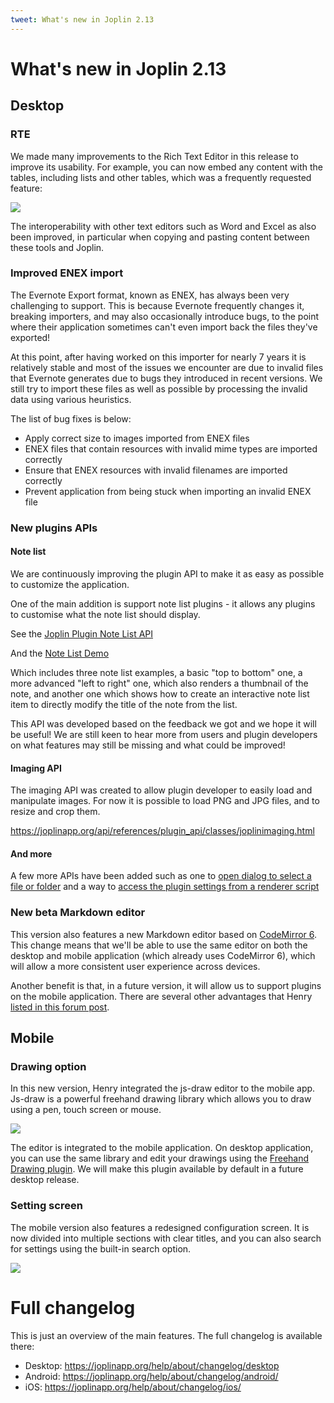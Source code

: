 ```yaml
---
tweet: What's new in Joplin 2.13
---
```


# What's new in Joplin 2.13

## Desktop

### RTE

We made many improvements to the Rich Text Editor in this release to improve its usability. For example, you can now embed any content with the tables, including lists and other tables, which was a frequently requested feature:

![](https://raw.githubusercontent.com/laurent22/joplin/dev/Assets/WebsiteAssets/images/news/20231203-rte-table.png)

The interoperability with other text editors such as Word and Excel as also been improved, in particular when copying and pasting content between these tools and Joplin.

### Improved ENEX import

The Evernote Export format, known as ENEX, has always been very challenging to support. This is because Evernote frequently changes it, breaking importers, and may also occasionally introduce bugs, to the point where their application sometimes can't even import back the files they've exported!

At this point, after having worked on this importer for nearly 7 years it is relatively stable and most of the issues we encounter are due to invalid files that Evernote generates due to bugs they introduced in recent versions. We still try to import these files as well as possible by processing the invalid data using various heuristics.

The list of bug fixes is below:

- Apply correct size to images imported from ENEX files
- ENEX files that contain resources with invalid mime types are imported correctly
- Ensure that ENEX resources with invalid filenames are imported correctly
- Prevent application from being stuck when importing an invalid ENEX file

### New plugins APIs

#### Note list

We are continuously improving the plugin API to make it as easy as possible to customize the application.

One of the main addition is support note list plugins - it allows any plugins to customise what the note list should display.

See the [Joplin Plugin Note List API](https://joplinapp.org/api/references/plugin_api/classes/joplinviewsnotelist.html)

And the [Note List Demo](https://github.com/laurent22/joplin/blob/dev/packages/app-cli/tests/support/plugins/note_list_renderer/src/index.ts)

Which includes three note list examples, a basic "top to bottom" one, a more advanced "left to right" one, which also renders a thumbnail of the note, and another one which shows how to create an interactive note list item to directly modify the title of the note from the list.

This API was developed based on the feedback we got and we hope it will be useful! We are still keen to hear more from users and plugin developers on what features may still be missing and what could be improved!

#### Imaging API

The imaging API was created to allow plugin developer to easily load and manipulate images. For now it is possible to load PNG and JPG files, and to resize and crop them.

https://joplinapp.org/api/references/plugin_api/classes/joplinimaging.html

#### And more

A few more APIs have been added such as one to [open dialog to select a file or folder](https://joplinapp.org/api/references/plugin_api/classes/joplinviewsdialogs.html#showopendialog) and a way to [access the plugin settings from a renderer script](https://joplinapp.org/api/references/plugin_api/enums/contentscripttype.html#getting-the-settings-from-the-renderer)

### New beta Markdown editor

This version also features a new Markdown editor based on [CodeMirror 6](https://codemirror.net/). This change means that we'll be able to use the same editor on both the desktop and mobile application (which already uses CodeMirror 6), which will allow a more consistent user experience across devices.

Another benefit is that, in a future version, it will allow us to support plugins on the mobile application. There are several other advantages that Henry [listed in this forum post](https://discourse.joplinapp.org/t/pre-release-v2-13-is-now-available-updated-18-11-2023/32697/12?u=laurent).

## Mobile

### Drawing option

In this new version, Henry integrated the js-draw editor to the mobile app. Js-draw is a powerful freehand drawing library which allows you to draw using a pen, touch screen or mouse.

![](https://raw.githubusercontent.com/laurent22/joplin/dev/Assets/WebsiteAssets/images/news/20231203-drawing.png)

The editor is integrated to the mobile application. On desktop application, you can use the same library and edit your drawings using the [Freehand Drawing plugin](https://github.com/personalizedrefrigerator/joplin-plugin-freehand-drawing). We will make this plugin available by default in a future desktop release.

### Setting screen

The mobile version also features a redesigned configuration screen. It is now divided into multiple sections with clear titles, and you can also search for settings using the built-in search option.

![](https://raw.githubusercontent.com/laurent22/joplin/dev/Assets/WebsiteAssets/images/news/20231203-settings.png)

# Full changelog

This is just an overview of the main features. The full changelog is available there:

- Desktop: https://joplinapp.org/help/about/changelog/desktop
- Android: https://joplinapp.org/help/about/changelog/android/
- iOS: https://joplinapp.org/help/about/changelog/ios/